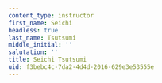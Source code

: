 ```yaml
---
content_type: instructor
first_name: Seichi
headless: true
last_name: Tsutsumi
middle_initial: ''
salutation: ''
title: Seichi Tsutsumi
uid: f3bebc4c-7da2-4d4d-2016-629e3e53555e
---
```

